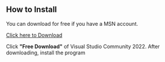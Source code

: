 ## How to Install

You can download for free if you have a MSN account.

[Click here to Download](https://visualstudio.microsoft.com/ko/vs/community/)







Click **"Free Download"** of Visual Studio Community 2022. After downloading, install the program

